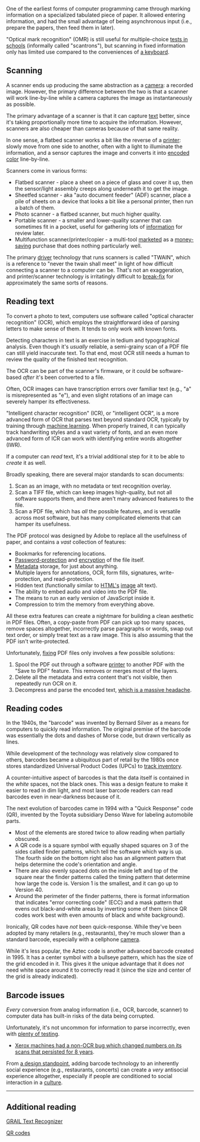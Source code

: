 
One of the earliest forms of computer programming came through marking information on a specialized tabulated piece of paper. It allowed entering information, and had the small advantage of being asynchronous input (i.e., prepare the papers, then feed them in later).

"Optical mark recognition" (OMR) is still useful for multiple-choice [tests in schools](education.md) (informally called "scantrons"), but scanning in fixed information only has limited use compared to the conveniences of [a keyboard](computers-keyboard.md).

## Scanning

A scanner ends up producing the same abstraction as a [camera](engineering-camera.md): a recorded image. However, the primary difference between the two is that a scanner will work line-by-line while a camera captures the image as instantaneously as possible.

The primary advantage of a scanner is that it can capture [text](computers-keyboard.md) better, since it's taking proportionally more time to acquire the information. However, scanners are also cheaper than cameras because of that same reality.

In one sense, a flatbed scanner works a bit like the reverse of a [printer](engineering-printers.md): slowly move from one side to another, often with a light to illuminate the information, and a sensor captures the image and converts it into [encoded color](engineering-graphics.md) line-by-line.

Scanners come in various forms:

- Flatbed scanner - place a sheet on a piece of glass and cover it up, then the sensor/light assembly creeps along underneath it to get the image.
- Sheetfed scanner - aka "auto document feeder" (ADF) scanner, place a pile of sheets on a device that looks a bit like a personal printer, then run a batch of them.
- Photo scanner - a flatbed scanner, but much higher quality.
- Portable scanner - a smaller and lower-quality scanner that can sometimes fit in a pocket, useful for gathering lots of [information](database.md) for review later.
- Multifunction scanner/printer/copier - a multi-tool [marketed](marketing.md) as a [money-saving](money-4_spending.md) purchase that does nothing particularly well.

The primary [driver](computers-os.md) technology that runs scanners is called "TWAIN", which is a reference to "never the twain shall meet" in light of how difficult connecting a scanner to a computer can be. That's not an exaggeration, and printer/scanner technology is irritatingly difficult to [break-fix](fix.md) for approximately the same sorts of reasons.

## Reading text

To convert a photo to text, computers use software called "optical character recognition" (OCR), which employs the straightforward idea of parsing letters to make sense of them. It tends to only work with known fonts.

Detecting characters in text is an exercise in tedium and typographical analysis. Even though it's *usually* reliable, a semi-grainy scan of a PDF file can still yield inaccurate text. To that end, most OCR still needs a human to review the quality of the finished text recognition.

The OCR can be part of the scanner's firmware, or it could be software-based *after* it's been converted to a file.

Often, OCR images can have transcription errors over familiar text (e.g., "a" is misrepresented as "e"), and even slight rotations of an image can severely hamper its effectiveness.

"Intelligent character recognition" (ICR), or "intelligent OCR", is a more advanced form of OCR that parses text beyond standard OCR, typically by training through [machine learning](computers-ai-ml.md). When properly trained, it can typically track handwriting styles and a vast variety of fonts, and an even more advanced form of ICR can work with identifying entire words altogether (IWR).

If a computer can *read* text, it's a trivial additional step for it to be able to *create* it as well.

Broadly speaking, there are several major standards to scan documents:

1. Scan as an image, with no metadata or text recognition overlay.
2. Scan a TIFF file, which can keep images high-quality, but not all software supports them, and there aren't many advanced features to the file.
3. Scan a PDF file, which has *all* the possible features, and is versatile across most software, but has many complicated elements that can hamper its usefulness.

The PDF protocol was designed by Adobe to replace all the usefulness of paper, and contains a *vast* collection of features:

- Bookmarks for referencing locations.
- [Password-protection](computers-cysec-authentication.md) and [encryption](encryption.md) of the file itself.
- [Metadata](computers-files.md) storage, for just about anything.
- Multiple layers for annotations, OCR, form fills, signatures, write-protection, and read-protection.
- Hidden text (functionally similar to [HTML's](computers-sofware-webdev.md) [image](engineering-graphics.md) alt text).
- The ability to embed audio and video into the PDF file.
- The means to run an early version of JavaScript inside it.
- Compression to trim the memory from everything above.

All these extra features can create a nightmare for building a clean aesthetic in PDF files. Often, a copy-paste from PDF can pick up too many spaces, remove spaces altogether, incorrectly parse paragraphs or words, swap out text order, or simply treat text as a raw image. This is also assuming that the PDF isn't write-protected.

Unfortunately, [fixing](fix.md) PDF files only involves a few possible solutions:

1. Spool the PDF out through a software [printer](engineering-printers.md) to another PDF with the "Save to PDF" feature. This removes or merges most of the layers.
2. Delete all the metadata and extra content that's not visible, then repeatedly run OCR on it.
3. Decompress and parse the encoded text, [which is a massive headache](https://gist.github.com/senderle/8ad6aae251c4ddf9424f8a05dd0e8c18).

## Reading codes

In the 1940s, the "barcode" was invented by Bernard Silver as a means for computers to quickly read information. The original premise of the barcode was essentially the dots and dashes of Morse code, but drawn vertically as lines.

While development of the technology was relatively slow compared to others, barcodes became a ubiquitous part of retail by the 1980s once stores standardized Universal Product Codes (UPCs) to [track inventory](accounting.md).

A counter-intuitive aspect of barcodes is that the data itself is contained in the *white* spaces, not the black ones. This was a design feature to make it easier to read in dim light, and most laser barcode readers can read barcodes even in near-darkness because of it.

The next evolution of barcodes came in 1994 with a "Quick Response" code (QR), invented by the Toyota subsidiary Denso Wave for labeling automobile parts.

- Most of the elements are stored twice to allow reading when partially obscured.
- A QR code is a square symbol with equally shaped squares on 3 of the sides called finder patterns, which tell the software which way is up. The fourth side on the bottom right also has an alignment pattern that helps determine the code's orientation and angle.
- There are also evenly spaced dots on the inside left and top of the square near the finder patterns called the timing pattern that determine how large the code is. Version 1 is the smallest, and it can go up to Version 40.
- Around the perimeter of the finder patterns, there is format information that indicates "error correcting code" (ECC) and a mask pattern that evens out black-and-white areas by inverting some of them (since QR codes work best with even amounts of black and white background).

Ironically, QR codes have *not* been quick-response. While they've been adopted by many retailers (e.g., restaurants), they're much slower than a standard barcode, especially with a cellphone [camera](engineering-camera.md).

While it's less popular, the Aztec code is another advanced barcode created in 1995. It has a center symbol with a bullseye pattern, which has the size of the grid encoded in it. This gives it the unique advantage that it does *not* need white space around it to correctly read it (since the size and center of the grid is already indicated).

## Barcode issues

*Every* conversion from analog information (i.e., OCR, barcode, scanner) to computer data has built-in risks of the data being corrupted.

Unfortunately, it's not uncommon for information to parse incorrectly, even with [plenty of testing](computers-software-redesign.md).

- [Xerox machines had a non-OCR bug which changed numbers on its scans that persisted for 8 years](https://www.dkriesel.com/en/blog/2013/0802_xerox-workcentres_are_switching_written_numbers_when_scanning).

From [a design standpoint](engineering-design.md), adding barcode technology to an inherently social experience (e.g., restaurants, concerts) can create a *very* antisocial experience altogether, especially if people are conditioned to social interaction in a [culture](people-culture.md).

* * * * *

## Additional reading

[GRAIL Text Recognizer](https://jackschaedler.github.io/handwriting-recognition/)

[QR codes](https://typefully.com/DanHollick/qr-codes-T7tLlNi)
